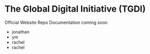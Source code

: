 # The Global Digital Initiative (TGDI)
Official Website Repo
Documentation coming soon
- jonathan
- ym
- rachel
- rachel